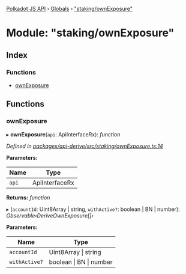 [Polkadot JS API](../README.md) › [Globals](../globals.md) › ["staking/ownExposure"](_staking_ownexposure_.md)

# Module: "staking/ownExposure"

## Index

### Functions

* [ownExposure](_staking_ownexposure_.md#ownexposure)

## Functions

###  ownExposure

▸ **ownExposure**(`api`: ApiInterfaceRx): *function*

*Defined in [packages/api-derive/src/staking/ownExposure.ts:14](https://github.com/polkadot-js/api/blob/cb9831c4f8/packages/api-derive/src/staking/ownExposure.ts#L14)*

**Parameters:**

Name | Type |
------ | ------ |
`api` | ApiInterfaceRx |

**Returns:** *function*

▸ (`accountId`: Uint8Array | string, `withActive?`: boolean | BN | number): *Observable‹DeriveOwnExposure[]›*

**Parameters:**

Name | Type |
------ | ------ |
`accountId` | Uint8Array &#124; string |
`withActive?` | boolean &#124; BN &#124; number |
